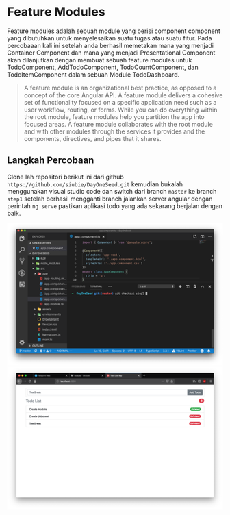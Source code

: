 # Feature Modules

Feature modules adalah sebuah module yang berisi component component yang dibutuhkan untuk menyelesaikan suatu tugas atau suatu fitur. Pada percobaaan kali ini setelah anda berhasil memetakan mana yang menjadi Container Component dan mana yang menjadi Presentational Component akan dilanjutkan dengan membuat sebuah feature modules untuk TodoComponent, AddTodoComponent, TodoCountComponent, dan TodoItemComponent dalam sebuah Module TodoDashboard.

> A feature module is an organizational best practice, as opposed to a concept of the core Angular API. A feature module delivers a cohesive set of functionality focused on a specific application need such as a user workflow, routing, or forms. While you can do everything within the root module, feature modules help you partition the app into focused areas. A feature module collaborates with the root module and with other modules through the services it provides and the components, directives, and pipes that it shares.

## Langkah Percobaan

Clone lah repositori berikut ini dari github `https://github.com/siubie/DayOneSeed.git` kemudian bukalah menggunakan visual studio code dan switch dari branch `master` ke branch `step1` setelah berhasil mengganti branch jalankan server angular dengan perintah `ng serve` pastikan aplikasi todo yang ada sekarang berjalan dengan baik.

!['git'](diagrams/gitcheckout.png)
!['git'](diagrams/ngservework.png)
